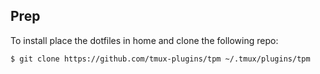 ## Prep
To install place the dotfiles in home and clone the following repo:
```
$ git clone https://github.com/tmux-plugins/tpm ~/.tmux/plugins/tpm
```
